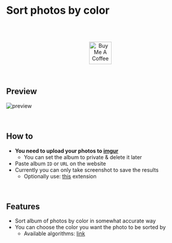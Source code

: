 # Sort photos by color

<br>  
<br>  

<p align="center">
  <a href="http://bit.ly/BuyMeACoffee-GitHub" target="_blank">
    <img src="https://cdn.buymeacoffee.com/buttons/v2/default-yellow.png" alt="Buy Me A Coffee" height="60px">
  </a>  
</p>

<br>

## Preview
![preview](https://user-images.githubusercontent.com/25122875/101296059-a815a880-3821-11eb-83d9-645c77db4de2.gif)

<br>

## How to
- **You need to upload your photos to [imgur](https://imgur.com/upload)**
    - You can set the album to private & delete it later
- Paste album `ID` or `URL` on the website
- Currently you can only take screenshot to save the results
    - Optionally use: [this](https://chrome.google.com/webstore/detail/take-webpage-screenshots/mcbpblocgmgfnpjjppndjkmgjaogfceg?hl=en) extension

<br>

## Features
- Sort album of photos by color in somewhat accurate way
- You can choose the color you want the photo to be sorted by
    - Available algorithms: [link](https://github.com/fast-average-color/fast-average-color/blob/master/docs/algorithms.md)

<br>
